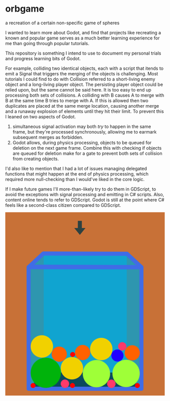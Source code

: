 # orbgame
a recreation of a certain non-specific game of spheres

I wanted to learn more about Godot, and find that projects like recreating a known and popular game serves as a much better learning experience for me than going through popular tutorials.

This repository is something I intend to use to document my personal trials and progress learning bits of Godot.

For example, colliding two identical objects, each with a script that itends to emit a Signal that triggers the merging of the objects is challenging. Most tutorials I could find to do with Collision referred to a short-living enemy object and a long-living player object. The persisting player object could be relied upon, but the same cannot be said here.
It is too easy to end up processing both sets of collisions. A colliding with B causes A to merge with B at the same time B tries to merge with A. If this is allowed then two duplicates are placed at the same merge location, causing another merge and a runaway explosion of elements until they hit their limit.
To prevent this I leaned on two aspects of Godot.
1. simultaneous signal activation may both _try_ to happen in the same frame, but they're processed synchronously, allowing me to earmark subsequent merges as forbidden.
2. Godot allows, during physics processing, objects to be queued for deletion on the next game frame. Combine this with checking if objects are queued for deletion make for a gate to prevent both sets of collision from creating objects.

I'd also like to mention that I had a lot of issues managing delegated functions that might happen at the end of physics processing, which required more null-checking than I would've liked in the core logic.

If I make future games I'll more-than-likely try to do them in GDScript, to avoid the exceptions with signal processing and emitting in C# scripts. Also, content online tends to refer to GDScript. Godot is still at the point where C# feels like a second-class citizen compared to GDScript.

![The current state simple shapes and mechanics.](example_board.png)